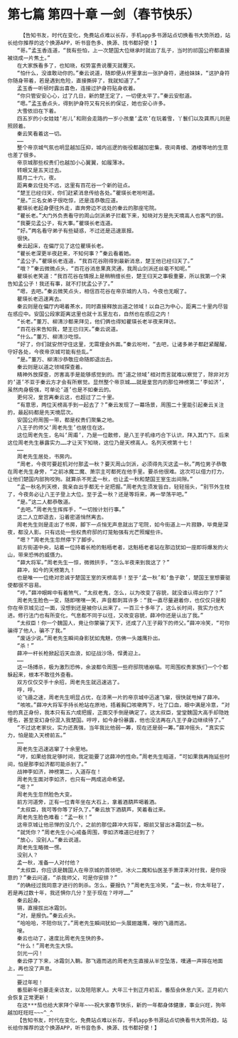 # 第七篇 第四十章 一剑（春节快乐）
        【告知书友，时代在变化，免费站点难以长存，手机app多书源站点切换看书大势所趋，站长给你推荐的这个换源APP，听书音色多、换源、找书都好使！】
       “哥。”孟玉香连道，“我有些怕，上一次楚国大位继承时就出了乱子，当时的祁国公府都直接被烧成一片焦土。”
       在大家族看多了，也知晓，权势富贵说覆灭就覆灭。
       “怕什么，没谁敢动你的。”秦云说道，随即便从怀里拿出一张护身符，递给妹妹，“这护身符你随身带着，若是遇到危险，直接撕碎了，我就知道了。”
       孟玉香一听顿时露出喜色，连接过护身符贴身收着。
       “你只管安安心心，过了几日，新的楚王定了，一切便太平了。”秦云安慰道。
       “嗯。”孟玉香点头，得到护身符又有兄长的保证，她也安心许多。
       大雪依旧在下着。
       四五岁的小女娃娃‘彤儿’和刚会走路的一岁小孩童‘孟欢’在玩着雪，丫鬟们以及龚燕儿则是照顾着。
       秦云笑看着这一切。
       ……
       整个帝京城气氛也明显越加压抑，城内巡逻的衙役都越加密集，夜间青楼、酒楼等地的生意也差了很多。
       帝京城那些权贵们也越加小心翼翼，如履薄冰。
       转眼又是五天过去。
       腊月二十六，夜。
       距离秦云住处不远，这里有百花谷一个新的驻点。
       “楚王已经归天，你们赶紧消息传给各处。”瞿瑛长老吩咐道。
       “是。”三名女弟子很吃惊，还是连恭敬应道。
       瞿瑛长老起身便往外走，直奔旁边不远处的秦云的那座宅院。
       “瞿长老。”大门外负责看守的周山剑派弟子拦截下来，知晓对方是先天境高人也客气的很。
       “我要见孟公子，有大事。”瞿瑛长老连道。
       “好。”两名看守弟子有些疑惑，不过还是迅速禀报。
       很快。
       秦云起床，在偏厅见了这位瞿瑛长老。
       “瞿长老深更半夜赶来，不知何事？”秦云看着她。
       “孟公子。”瞿瑛长老连道，“我百花谷刚得到最新消息，楚王他已经归天了。”
       “哦？”秦云微微点头，“百花谷消息果真灵通，我周山剑派还丝毫不知呢。”
       瞿瑛长老笑道：“我百花谷在情报上是稍稍擅长些，楚王归天之事极重要，所以我第一个来告知孟公子！我还有事，就不打扰孟公子了。”
       “嗯，去吧。”秦云微笑点头，相信百花谷在帝京城的人马，今夜也无眠了。
       瞿瑛长老迅速离去。
       秦云则是在偏厅内喝着茶水，同时直接释放出道之领域！以自己为中心，距离二十里内尽皆在感应中。安国公段家距离这里也就十五里左右，自然也在感应之内！
       “长老。”董万、柳清沙都来拜见，他们俩也得知瞿瑛长老半夜来拜访。
       “百花谷来告知我，楚王已归天。”秦云说道。
       “什么。”董万、柳清沙吃惊。
       “好了，你们就安然守住这里，无需理会外面。”秦云吩咐，“去吧，让诸多弟子都赶紧醒醒，守好各处，今夜帝京城可能有些乱。”
       “是。”董万、柳清沙恭敬应命随即退出去。
       秦云则是以道之领域探查着。
       精神外放探查，厉害高手是能够感觉到的。而‘道之领域’相对而言就难以察觉了，除非对方的‘道’不亚于秦云方才会有所察觉。显然整个帝京城……就是皇宫内的那位神榜第二‘李如济’，虽然肉身极强，可单论‘道’也是不如秦云的。
       更何况，皇宫离秦云这，也超过了二十里。
       “有意思，两位天榜高手到一起去了？”秦云发现了一幕场景，周围二十里能引起秦云关注的，最起码都是先天境层次。
       安国公府周围一带，都是权贵们聚集之地。
       八王子的师父‘周老先生’也居住在这。
       这位周老先生，名叫‘周甫’，乃是一位散修，是八王子机缘巧合下认识，拜入其门下。后来这位周老先生暴露实力……才让天下知晓，这位乃是天榜高人。名列天榜第十七！
       ……
       周老先生居处，书房内。
       “周老，今夜可要趁机对付那孟一秋？要灭周山剑派，必须得先灭这孟一秋。”两位男子恭敬在周老先生身旁，“之前冰魔二魔、萧宗主可都死在他手里。要杀他很难。这次可以借力打力，让他们楚国内部狗咬狗。就算杀不死孟一秋，也让孟一秋和楚国王室生出间隙。”
       “孟一秋名列天榜，我亲自出手都无十足把握。”周老先生须发皆白，轻轻摇头，“别节外生枝了，今夜务必让八王子登上大位。至于孟一秋？还是等将来，再一举荡平吧。”
       “是。”这二人都恭敬道。
       “去吧。”周老先生挥挥手，“一切按计划行事。”
       这二人立即退去，沿着密道悄然离去。
       周老先生则是走出了书房，脚下一点悄无声息就出了宅院，如今街道上一片寂静，毕竟是深夜，都没人影。只有远处一些权贵府邸的灯笼勉强有光芒照耀些许。
       “嗯？”周老先生忽然停下了脚步。
       前方街道中央，站着一位持着长枪的魁梧老者，这魁梧老者站在那边犹如一座即将爆发的火山，带来恐怖的威慑力。
       “薛大将军。”周老先生一惊，微微拱手，“怎么半夜来到我这了？”
       薛冲，如今的天榜第九！
       也是唯一一位绝对忠诚于楚国王室的天榜高手！至于‘孟一秋’和‘鱼子歌’，楚国王室想要驱使都很不容易。
       “哼。”薛冲眼眸中有着煞气，“太叔老鬼，怎么，以为改变了容貌，就没谁认得出你了？”
       周老先生脸色一变，随即嘿嘿一笑，声音都刺耳许多：“我一直尽量避着你，也仅仅只是和你在帝京城见过一面，没想到还是被你认出来了。一百三十多年了，这么长时间，我实力也大进。修行法门也有所变化，气息都不同于以往，又改变容貌，薛冲你还是认出了我。”
       “太叔臣！你一个魏国人，竟让你蒙骗了天下，还成了八王子殿下的师父。”薛冲冷笑，“可你骗得了他人，骗不了我。”
       “废话少说。”周老先生瞬间身影犹如鬼魅，仿佛一头雄鹰扑出。
       “杀！”
       薛冲一杆长枪掀起滔天血浪，如征战沙场，悍勇迎上。
       ……
       这一场搏杀，极为激烈恐怖，余波都令周围一些府邸院墙崩塌。可周围权贵家族们一个个都躲起来，根本不敢往外查看。
       双方仅仅交手十余招，周老先生就迅速逃了。
       呼，呼。
       论飞遁之速，周老先生明显占优，在漆黑一片的帝京城中迅速飞窜，很快就甩掉了薛冲。
       “咳咳。”薛冲大将军手持长枪站在原地，捂着胸口咳嗽两下，吐了口血，眼中满是冷意，“对他的真正身份，我本只有五六成把握，正面交手倒是确定了。这太叔臣，堂堂魏国大高手却隐姓埋名，甚至变幻身份混入我楚国。哼哼，如今身份暴露，他也没法再在八王子身边继续待了。”
       “不过这老家伙，实力还真强，当年我比他弱一筹，现在还是弱一筹。”薛冲摇头，“真实实力，怕是能入天榜前五。”
       ……
       周老先生迅速逃窜了十余里地。
       “哼，如果给我足够时间，我定能要了这薛冲的性命。”周老先生暗道，“可如果我再拖延些时间，怕是那李如济都可能杀到了。”
       战神李如济，神榜第二，入道存在！
       周老先生面对李如济，也只有一两成逃命希望。
       “嗯？”
       周老先生忽然脸色大变。
       前方河道旁，正有一位青年坐在大石上，拿着酒葫芦喝着酒。
       “太叔臣，我可等你等了好久了。”秦云放下酒葫芦，笑着看过来。
       周老先生脸色难看：“孟一秋！”
       这帝京城让他忌惮的没几个，之前的那位薛冲大将军，眼前又冒出冰霜剑孟一秋。
       “就凭你？”周老先生小心戒备周围，李如济难道已经到了？
       “放心，没别人。”秦云说道。
       周老先生略微一愣。
       没别人？
       孟一秋，准备一人对付他？
       “太叔臣，你应该是魏国人在帝京城的首领吧，冰火二魔和仙医圣手萧淳来对付我，是你授意的？”秦云问道，“杀我师父，可是你安排？”
       “的确经过我同意才进行的刺杀。怎么，要报仇？”周老先生冷笑，“孟一秋，你太年轻了，若是再过数十年，我还惧你几分？至于现在？哼哼……”
       秦云起身。
       锵，直接拔出冰霜剑。
       “对，是报仇。”秦云点头。
       “哈哈哈，不陪你玩了。”周老先生瞬间犹如一头展翅雄鹰，嗖的飞遁而逃。
       嗖。
       秦云也动了，速度比周老先生快的多。
       “什么！”周老先生大惊。
       剑光一闪！
       秦云停了下来，冰霜剑入鞘。那飞遁而逃的周老先生直接从半空坠落，噗通一声摔在地面上，再也没了声息。
       ——
       要过年啦！
       番茄新年也要走亲访友，以及陪陪家人。大年三十到正月初五，番茄会休息六天。正月初六会恢复正常更新！
       在这***茄也给大家拜个早年~~~祝大家春节快乐，新的一年都身体健康，事业兴旺，狗年越加旺旺旺~~~^_^
       【告知书友，时代在变化，免费站点难以长存，手机app多书源站点切换看书大势所趋，站长给你推荐的这个换源APP，听书音色多、换源、找书都好使！】